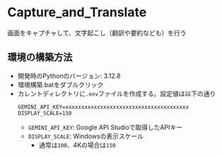 # Capture_and_Translate
画面をキャプチャして、文字起こし（翻訳や要約なども）を行う
## 環境の構築方法
- 開発時のPythonのバージョン: 3.12.8
- 環境構築.batをダブルクリック
- カレントディレクトリに`.env`ファイルを作成する。設定値は以下の通り
    ```
    GEMINI_API_KEY=xxxxxxxxxxxxxxxxxxxxxxxxxxxxxxxxxxxxxxx
    DISPLAY_SCALE=150
    ```
    - `GEMINI_API_KEY`: Google API Studioで取得したAPIキー
    - `DISPLAY_SCALE`: Windowsの表示スケール
        - 通常は`100`、4Kの場合は`150`
